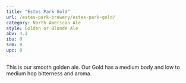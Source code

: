 ```yaml
---
title: "Estes Park Gold"
url: /estes-park-brewery/estes-park-gold/
category: North American Ale
style: Golden or Blonde Ale
abv: 4.2
ibu: 0
srm: 0
upc: 0
---
```

This is our smooth golden ale. Our Gold has a medium body and low to medium hop bitterness 
and aroma.
